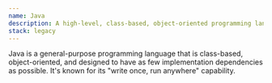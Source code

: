```yaml
---
name: Java
description: A high-level, class-based, object-oriented programming language
stack: legacy
---
```


Java is a general-purpose programming language that is class-based, object-oriented, and designed to have as few implementation dependencies as possible. It's known for its "write once, run anywhere" capability.
